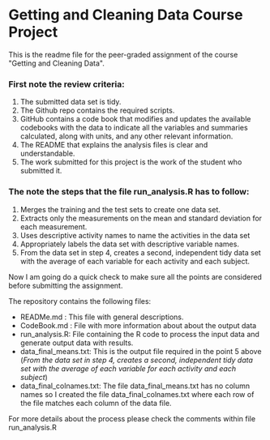 # Getting and Cleaning Data Course Project

This is the readme file for the peer-graded assignment of the course "Getting and Cleaning Data".

### First note the review criteria:

1. The submitted data set is tidy.
2. The Github repo contains the required scripts.
3. GitHub contains a code book that modifies and updates the available codebooks with the data to indicate all the variables and summaries calculated, along with units, and any other relevant information.
4. The README that explains the analysis files is clear and understandable.
5. The work submitted for this project is the work of the student who submitted it.

### The note the steps that the file run_analysis.R has to follow:

1. Merges the training and the test sets to create one data set.
2. Extracts only the measurements on the mean and standard deviation for each measurement.
3. Uses descriptive activity names to name the activities in the data set
4. Appropriately labels the data set with descriptive variable names.
5. From the data set in step 4, creates a second, independent tidy data set with the average of each variable for each activity and each subject.


Now I am going do a quick check to make sure all the points are considered before submitting the assignment.

The repository contains the following files:

* READMe.md : This file with general descriptions.
* CodeBook.md : File with more information about about the output data
* run\_analysis.R: File containing the R code to process the input data and generate output data with results.
* data\_final\_means.txt: This is the output file
required in the point 5 above (*From the data set in step 4, creates a second, independent tidy data set with the average of each variable for each activity and each subject*)
* data\_final\_colnames.txt: The file data\_final\_means.txt has no column names so I created the file data\_final\_colnames.txt where each row of the file matches each column of the data file.

For more details about the process please check the comments within file run\_analysis.R